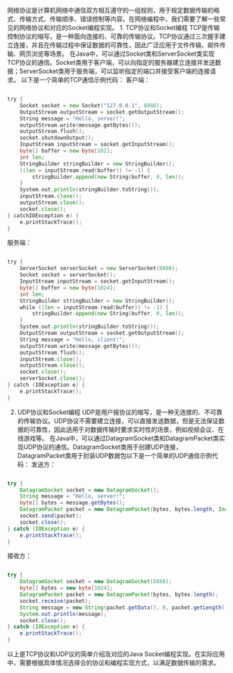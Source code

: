 网络协议是计算机网络中通信双方相互遵守的一组规则，用于规定数据传输的格式、传输方式、传输顺序、错误控制等内容。在网络编程中，我们需要了解一些常见的网络协议和对应的Socket编程实现。 1. TCP协议和Socket编程 TCP是传输控制协议的缩写，是一种面向连接的、可靠的传输协议。TCP协议通过三次握手建立连接，并且在传输过程中保证数据的可靠性，因此广泛应用于文件传输、邮件传输、网页浏览等场景。 在Java中，可以通过Socket类和ServerSocket类实现TCP协议的通信。Socket类用于客户端，可以向指定的服务器建立连接并发送数据；ServerSocket类用于服务端，可以监听指定的端口并接受客户端的连接请求。 以下是一个简单的TCP通信示例代码： 客户端：

```go

try {
    Socket socket = new Socket("127.0.0.1", 8888);
    OutputStream outputStream = socket.getOutputStream();
    String message = "Hello, server!";
    outputStream.write(message.getBytes());
    outputStream.flush();
    socket.shutdownOutput();
    InputStream inputStream = socket.getInputStream();
    byte[] buffer = new byte[102];
    int len;
    StringBuilder stringBuilder = new StringBuilder();
    ((len = inputStream.read(buffer)) != -1) {
        stringBuilder.append(new String(buffer, 0, len));
    }
    System.out.println(stringBuilder.toString());
    inputStream.close();
    outputStream.close();
    socket.close();
} catchIOException e) {
    e.printStackTrace();
}

```

服务端：

```go

try {
    ServerSocket serverSocket = new ServerSocket(8888);
    Socket socket = serverSocket();
    InputStream inputStream = socket.getInputStream();
    byte[] buffer = new byte[1024];
    int len;
    StringBuilder stringBuilder = new StringBuilder();
    while ((len = inputStream.read(buffer)) != -1) {
        stringBuilder.append(new String(buffer, 0, len));
    }
    System.out.println(stringBuilder.toString());
    OutputStream outputStream = socket.getOutputStream();
    String message = "Hello, client!";
    outputStream.write(message.getBytes());
    outputStream.flush();
    inputStream.close();
    outputStream.close();
    socket.close();
    serverSocket.close();
} catch (IOException e) {
    e.printStackTrace();
}
```

2. UDP协议和Socket编程 UDP是用户报协议的缩写，是一种无连接的、不可靠的传输协议。UDP协议不需要建立连接，可以直接发送数据，但是无法保证数据的可靠性，因此适用于对数据传输时要求实时性的场景，例如视频会议、在线游戏等。 在Java中，可以通过DatagramSocket类和DatagramPacket类实现UDP协议的通信。DatagramSocket类用于创建UDP连接，DatagramPacket类用于封装UDP数据包以下是一个简单的UDP通信示例代码： 发送方：

```java

try {
    DatagramSocket socket = new DatagramSocket();
    String message = "Hello, server!";
    byte[] bytes = message.getBytes();
    DatagramPacket packet = new DatagramPacket(bytes, bytes.length, InetAddress.getByName("localhost"), 8888);
    socket.send(packet);
    socket.close();
} catch (IOException e) {
    e.printStackTrace();
}
```

接收方：

```java

try {
    DatagramSocket socket = new DatagramSocket(8888);
    byte[] bytes = new byte[1024];
    DatagramPacket packet = new DatagramPacket(bytes, bytes.length);
    socket.receive(packet);
    String message = new String(packet.getData(), 0, packet.getLength());
    System.out.println(message);
    socket.close();
} catch (IOException e) {
    e.printStackTrace();
}
```

以上是TCP协议和UDP议的简单介绍及对应的Java Socket编程实现。在实际应用中，需要根据具体情况选择合的协议和编程实现方式，以满足数据传输的需求。